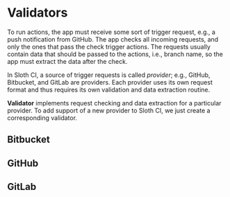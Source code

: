 # Validators

To run actions, the app must receive some sort of trigger request, e.g., a push notification from GitHub. The app checks all incoming requests, and only the ones that pass the check trigger actions. The requests usually contain data that should be passed to the actions, i.e., branch name, so the app must extract the data after the check.

In Sloth  CI, a source of trigger requests is called *provider*; e.g., GitHub, Bitbucket, and GitLab are providers. Each provider uses its own request format and thus requires its own validation and data extraction routine.

**Validator** implements request checking and data extraction for a particular provider. To add support of a new provider to Sloth CI, we just create a corresponding validator.


## Bitbucket


## GitHub


## GitLab
